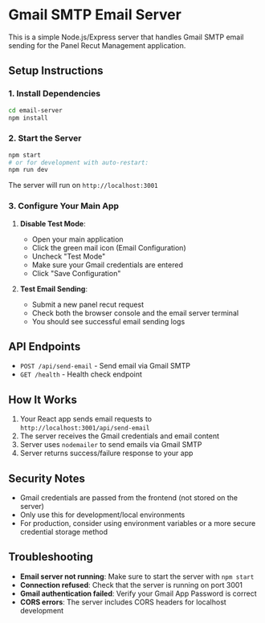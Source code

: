 # Gmail SMTP Email Server

This is a simple Node.js/Express server that handles Gmail SMTP email sending for the Panel Recut Management application.

## Setup Instructions

### 1. Install Dependencies
```bash
cd email-server
npm install
```

### 2. Start the Server
```bash
npm start
# or for development with auto-restart:
npm run dev
```

The server will run on `http://localhost:3001`

### 3. Configure Your Main App

1. **Disable Test Mode**: 
   - Open your main application
   - Click the green mail icon (Email Configuration)
   - Uncheck "Test Mode"
   - Make sure your Gmail credentials are entered
   - Click "Save Configuration"

2. **Test Email Sending**:
   - Submit a new panel recut request
   - Check both the browser console and the email server terminal
   - You should see successful email sending logs

## API Endpoints

- `POST /api/send-email` - Send email via Gmail SMTP
- `GET /health` - Health check endpoint

## How It Works

1. Your React app sends email requests to `http://localhost:3001/api/send-email`
2. The server receives the Gmail credentials and email content
3. Server uses `nodemailer` to send emails via Gmail SMTP
4. Server returns success/failure response to your app

## Security Notes

- Gmail credentials are passed from the frontend (not stored on the server)
- Only use this for development/local environments
- For production, consider using environment variables or a more secure credential storage method

## Troubleshooting

- **Email server not running**: Make sure to start the server with `npm start`
- **Connection refused**: Check that the server is running on port 3001
- **Gmail authentication failed**: Verify your Gmail App Password is correct
- **CORS errors**: The server includes CORS headers for localhost development
